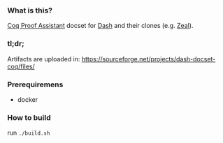 ### What is this?

[Coq Proof Assistant](https://coq.inria.fr/) docset for [Dash](https://kapeli.com/dash) and their clones (e.g. [Zeal](https://zealdocs.org/)).

### tl;dr;
Artifacts are uploaded in:
https://sourceforge.net/projects/dash-docset-coq/files/

### Prerequiremens
- docker

### How to build
run `./build.sh`
